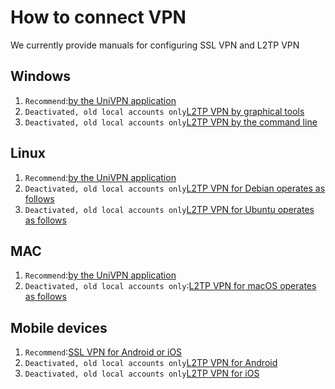 # How to connect VPN
We currently provide manuals for configuring SSL VPN and L2TP VPN

## Windows
1.  `Recommend`:[by the UniVPN application](https://github.com/tobarod/netee/blob/main/Windows/Windows_UniVPN.md)
2.  `Deactivated, old local accounts only`[L2TP VPN by graphical tools](https://github.com/tobarod/netee/blob/main/Windows/windows_L2TP_over_IPSec_GraphicalTool.md)
3.  `Deactivated, old local accounts only`[L2TP VPN by the command line](https://github.com/tobarod/netee/blob/main/Windows/windows_L2TP_over_IPSec_command.md)

## Linux
1.  `Recommend`:[by the UniVPN application](https://github.com/tobarod/netee/blob/main/Linux/Linux_UniVPN.md)
2.  `Deactivated, old local accounts only`[L2TP VPN for Debian operates as follows](https://github.com/tobarod/netee/blob/main/Linux/Linux_L2TP_over_IPSec_debian.md)
3.  `Deactivated, old local accounts only`[L2TP VPN for Ubuntu operates as follows](https://github.com/tobarod/netee/blob/main/Linux/Linux_L2TP_over_IPSec_ubuntu.md)

## MAC
1.  `Recommend`:[by the UniVPN application](https://github.com/tobarod/netee/blob/main/Mac/macOS_UniVPN.md)
2.  `Deactivated, old local accounts only`:[L2TP VPN for macOS operates as follows](https://github.com/tobarod/netee/blob/main/Mac/L2TP_VPN_for_macOS.md)

## Mobile devices
1.  `Recommend`:[SSL VPN for Android or iOS](https://github.com/tobarod/netee/blob/main/Mobile/SSL_VPN_for_Android_or_iOS.md)
2.  `Deactivated, old local accounts only`[L2TP VPN for Android](https://github.com/tobarod/netee/blob/main/Mobile/L2TP_VPN_for_Android.md)
3.  `Deactivated, old local accounts only`[L2TP VPN for iOS](https://github.com/tobarod/netee/blob/main/Mobile/L2TP_VPN_for_iOS.md)
